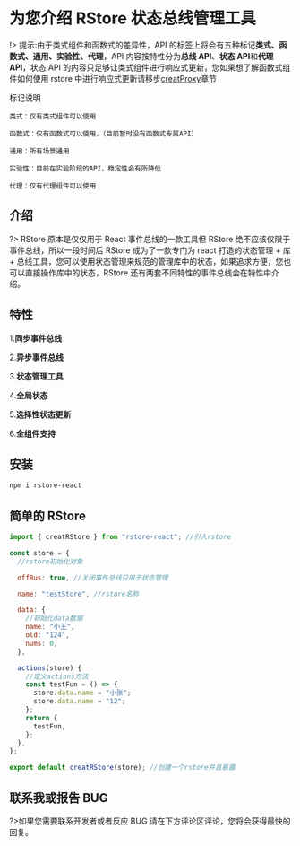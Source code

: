 # **为您介绍 RStore 状态总线管理工具**

!> 提示:由于类式组件和函数式的差异性，API 的标签上将会有五种标记**类式、函数式、通用、实验性、代理**，API 内容按特性分为**总线 API**、**状态 API**和**代理 API**，状态 API 的内容只足够让类式组件进行响应式更新，您如果想了解函数式组件如何使用 rstore 中进行响应式更新请移步[creatProxy](API/creatProxy.md)章节

标记说明

    类式：仅有类式组件可以使用

    函数式：仅有函数式可以使用，（目前暂时没有函数式专属API）

    通用：所有场景通用

    实验性：目前在实验阶段的API，稳定性会有所降低

    代理：仅有代理组件可以使用

## **介绍**

?> RStore 原本是仅仅用于 React 事件总线的一款工具但 RStore 绝不应该仅限于事件总线，所以一段时间后 RStore 成为了一款专门为 react 打造的状态管理 + 库 + 总线工具，您可以使用状态管理来规范的管理库中的状态，如果追求方便，您也可以直接操作库中的状态，RStore 还有两套不同特性的事件总线会在特性中介绍。

## **特性**

1.**同步事件总线**

2.**异步事件总线**

3.**状态管理工具**

4.**全局状态**

5.**选择性状态更新**

6.**全组件支持**

## **安装**

```powershell
npm i rstore-react
```

## **简单的 RStore**

```javascript
import { creatRStore } from "rstore-react"; //引入rstore

const store = {
  //rstore初始化对象

  offBus: true, //关闭事件总线只用于状态管理

  name: "testStore", //rstore名称

  data: {
    //初始化data数据
    name: "小王",
    old: "124",
    nums: 0,
  },

  actions(store) {
    //定义actions方法
    const testFun = () => {
      store.data.name = "小张";
      store.data.name = "12";
    };
    return {
      testFun,
    };
  },
};

export default creatRStore(store); //创建一个rstore并且暴露
```

## **联系我或报告 BUG**

?>如果您需要联系开发者或者反应 BUG 请在下方评论区评论，您将会获得最快的回复。
